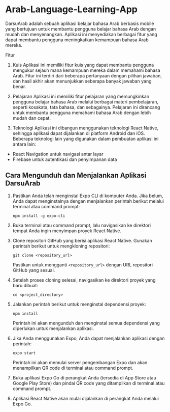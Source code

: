 # Arab-Language-Learning-App

DarsuArab adalah sebuah aplikasi belajar bahasa Arab berbasis mobile yang bertujuan untuk membantu pengguna belajar bahasa Arab dengan mudah dan menyenangkan. Aplikasi ini menyediakan berbagai fitur yang dapat membantu pengguna meningkatkan kemampuan bahasa Arab mereka.

Fitur
1. Kuis
Aplikasi ini memiliki fitur kuis yang dapat membantu pengguna mengukur sejauh mana kemampuan mereka dalam memahami bahasa Arab. Fitur ini terdiri dari beberapa pertanyaan dengan pilihan jawaban, dan hasil akhir akan menunjukkan seberapa banyak jawaban yang benar.

2. Pelajaran
Aplikasi ini memiliki fitur pelajaran yang memungkinkan pengguna belajar bahasa Arab melalui berbagai materi pembelajaran, seperti kosakata, tata bahasa, dan sebagainya. Pelajaran ini dirancang untuk membantu pengguna memahami bahasa Arab dengan lebih mudah dan cepat.

3. Teknologi
Aplikasi ini dibangun menggunakan teknologi React Native, sehingga aplikasi dapat dijalankan di platform Android dan iOS. Beberapa teknologi lain yang digunakan dalam pembuatan aplikasi ini antara lain:
- React Navigation untuk navigasi antar layar
- Firebase untuk autentikasi dan penyimpanan data

## Cara Mengunduh dan Menjalankan Aplikasi DarsuArab

1. Pastikan Anda telah menginstal Expo CLI di komputer Anda. Jika belum, Anda dapat menginstalnya dengan menjalankan perintah berikut melalui terminal atau command prompt:

    ```
    npm install -g expo-cli
    ```

2. Buka terminal atau command prompt, lalu navigasikan ke direktori tempat Anda ingin menyimpan proyek React Native.

3. Clone repositori GitHub yang berisi aplikasi React Native. Gunakan perintah berikut untuk mengkloning repositori:

    ```
    git clone <repository_url>
    ```

    Pastikan untuk mengganti `<repository_url>` dengan URL repositori GitHub yang sesuai.

4. Setelah proses cloning selesai, navigasikan ke direktori proyek yang baru dibuat:

    ```
    cd <project_directory>
    ```

5. Jalankan perintah berikut untuk menginstal dependensi proyek:

    ```
    npm install
    ```

    Perintah ini akan mengunduh dan menginstal semua dependensi yang diperlukan untuk menjalankan aplikasi.

6. Jika Anda menggunakan Expo, Anda dapat menjalankan aplikasi dengan perintah:

    ```
    expo start
    ```

    Perintah ini akan memulai server pengembangan Expo dan akan menampilkan QR code di terminal atau command prompt.

7. Buka aplikasi Expo Go di perangkat Anda (tersedia di App Store atau Google Play Store) dan pindai QR code yang ditampilkan di terminal atau command prompt.

8. Aplikasi React Native akan mulai dijalankan di perangkat Anda melalui Expo Go.




